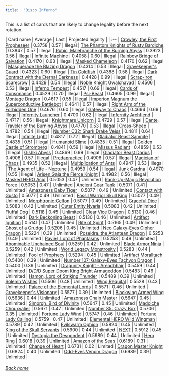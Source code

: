 ```yaml
---
title:  "Disco Inferno"
---
```


This is a list of cards that are likely to change legality before the next rotation.

| Card name | Average | Last | Projected legality |
| :-- |
[Crowley, the First Propheseer](https://db.ygoprodeck.com/card/?search=Crowley,%20the%20First%20Propheseer) | 0.3758 | 0.57 | Illegal |
[The Phantom Knights of Rusty Bardiche](https://db.ygoprodeck.com/card/?search=The%20Phantom%20Knights%20of%20Rusty%20Bardiche) | 0.3847 | 0.57 | Illegal |
[Rubic, Malebranche of the Burning Abyss](https://db.ygoprodeck.com/card/?search=Rubic,%20Malebranche%20of%20the%20Burning%20Abyss) | 0.3923 | 0.56 | Illegal |
[Infinite Machine](https://db.ygoprodeck.com/card/?search=Infinite%20Machine) | 0.4058 | 0.60 | Illegal |
[Rainbow Bridge of Salvation](https://db.ygoprodeck.com/card/?search=Rainbow%20Bridge%20of%20Salvation) | 0.4170 | 0.63 | Illegal |
[Masked Chameleon](https://db.ygoprodeck.com/card/?search=Masked%20Chameleon) | 0.4170 | 0.62 | Illegal |
[Masquerade the Blazing Dragon](https://db.ygoprodeck.com/card/?search=Masquerade%20the%20Blazing%20Dragon) | 0.4314 | 0.53 | Illegal |
[Gravekeeper's Guard](https://db.ygoprodeck.com/card/?search=Gravekeeper's%20Guard) | 0.4323 | 0.60 | Illegal |
[Tin Goldfish](https://db.ygoprodeck.com/card/?search=Tin%20Goldfish) | 0.4388 | 0.58 | Illegal |
[Dark Contract with the Eternal Darkness](https://db.ygoprodeck.com/card/?search=Dark%20Contract%20with%20the%20Eternal%20Darkness) | 0.4428 | 0.99 | Illegal |
[Scrap-Iron Scarecrow](https://db.ygoprodeck.com/card/?search=Scrap-Iron%20Scarecrow) | 0.4429 | 0.54 | Illegal |
[Noble Knight Gwalchavad](https://db.ygoprodeck.com/card/?search=Noble%20Knight%20Gwalchavad) | 0.4506 | 0.53 | Illegal |
[Inferno Tempest](https://db.ygoprodeck.com/card/?search=Inferno%20Tempest) | 0.4517 | 0.69 | Illegal |
[Cards of Consonance](https://db.ygoprodeck.com/card/?search=Cards%20of%20Consonance) | 0.4529 | 0.70 | Illegal |
[Psi-Beast](https://db.ygoprodeck.com/card/?search=Psi-Beast) | 0.4605 | 0.99 | Illegal |
[Montage Dragon](https://db.ygoprodeck.com/card/?search=Montage%20Dragon) | 0.4617 | 0.55 | Illegal |
[Imperion Magnum the Superconductive Battlebot](https://db.ygoprodeck.com/card/?search=Imperion%20Magnum%20the%20Superconductive%20Battlebot) | 0.4641 | 0.57 | Illegal |
[Right Arm of the Forbidden One](https://db.ygoprodeck.com/card/?search=Right%20Arm%20of%20the%20Forbidden%20One) | 0.4676 | 0.60 | Illegal |
[Gateway to Chaos](https://db.ygoprodeck.com/card/?search=Gateway%20to%20Chaos) | 0.4694 | 0.69 | Illegal |
[Infernity Launcher](https://db.ygoprodeck.com/card/?search=Infernity%20Launcher) | 0.4700 | 0.62 | Illegal |
[Infernity Archfiend](https://db.ygoprodeck.com/card/?search=Infernity%20Archfiend) | 0.4717 | 0.56 | Illegal |
[Knightmare Unicorn](https://db.ygoprodeck.com/card/?search=Knightmare%20Unicorn) | 0.4729 | 0.57 | Illegal |
[Dante, Traveler of the Burning Abyss](https://db.ygoprodeck.com/card/?search=Dante,%20Traveler%20of%20the%20Burning%20Abyss) | 0.4770 | 0.53 | Illegal |
[Cross-Sheep](https://db.ygoprodeck.com/card/?search=Cross-Sheep) | 0.4782 | 0.54 | Illegal |
[Number C32: Shark Drake Veiss](https://db.ygoprodeck.com/card/?search=Number%20C32:%20Shark%20Drake%20Veiss) | 0.4811 | 0.64 | Illegal |
[Infinite Light](https://db.ygoprodeck.com/card/?search=Infinite%20Light) | 0.4817 | 0.72 | Illegal |
[Gladiator Beast Samnite](https://db.ygoprodeck.com/card/?search=Gladiator%20Beast%20Samnite) | 0.4835 | 0.51 | Illegal |
[Humanoid Slime](https://db.ygoprodeck.com/card/?search=Humanoid%20Slime) | 0.4835 | 0.51 | Illegal |
[Golden Castle of Stromberg](https://db.ygoprodeck.com/card/?search=Golden%20Castle%20of%20Stromberg) | 0.4841 | 0.59 | Illegal |
[Missus Radiant](https://db.ygoprodeck.com/card/?search=Missus%20Radiant) | 0.4859 | 0.53 | Illegal |
[Gishki Abyss](https://db.ygoprodeck.com/card/?search=Gishki%20Abyss) | 0.4869 | 0.99 | Illegal |
[Gladiator Beast Darius](https://db.ygoprodeck.com/card/?search=Gladiator%20Beast%20Darius) | 0.4906 | 0.57 | Illegal |
[Predapractice](https://db.ygoprodeck.com/card/?search=Predapractice) | 0.4906 | 0.57 | Illegal |
[Magician of Chaos](https://db.ygoprodeck.com/card/?search=Magician%20of%20Chaos) | 0.4935 | 0.52 | Illegal |
[Multiplication of Ants](https://db.ygoprodeck.com/card/?search=Multiplication%20of%20Ants) | 0.4947 | 0.53 | Illegal |
[The Agent of Life - Neptune](https://db.ygoprodeck.com/card/?search=The%20Agent%20of%20Life%20-%20Neptune) | 0.4959 | 0.54 | Illegal |
[Junk Gardna](https://db.ygoprodeck.com/card/?search=Junk%20Gardna) | 0.4970 | 0.55 | Illegal |
[Arisen Gaia the Fierce Knight](https://db.ygoprodeck.com/card/?search=Arisen%20Gaia%20the%20Fierce%20Knight) | 0.4982 | 0.56 | Illegal |
[Masked HERO Acid](https://db.ygoprodeck.com/card/?search=Masked%20HERO%20Acid) | 0.5053 | 0.47 | Unlimited |
[Rank-Up-Magic Revolution Force](https://db.ygoprodeck.com/card/?search=Rank-Up-Magic%20Revolution%20Force) | 0.5053 | 0.47 | Unlimited |
[Ancient Gear Tank](https://db.ygoprodeck.com/card/?search=Ancient%20Gear%20Tank) | 0.5071 | 0.41 | Unlimited |
[Amazoness Baby Tiger](https://db.ygoprodeck.com/card/?search=Amazoness%20Baby%20Tiger) | 0.5077 | 0.49 | Unlimited |
[Contact with Gusto](https://db.ygoprodeck.com/card/?search=Contact%20with%20Gusto) | 0.5077 | 0.49 | Unlimited |
[Fossil Warrior Skull King](https://db.ygoprodeck.com/card/?search=Fossil%20Warrior%20Skull%20King) | 0.5077 | 0.49 | Unlimited |
[Morphtronic Celfon](https://db.ygoprodeck.com/card/?search=Morphtronic%20Celfon) | 0.5077 | 0.49 | Unlimited |
[Graceful Dice](https://db.ygoprodeck.com/card/?search=Graceful%20Dice) | 0.5083 | 0.42 | Unlimited |
[Outer Entity Nyarla](https://db.ygoprodeck.com/card/?search=Outer%20Entity%20Nyarla) | 0.5083 | 0.42 | Unlimited |
[Fluffal Dog](https://db.ygoprodeck.com/card/?search=Fluffal%20Dog) | 0.5118 | 0.45 | Unlimited |
[Clear Vice Dragon](https://db.ygoprodeck.com/card/?search=Clear%20Vice%20Dragon) | 0.5130 | 0.46 | Unlimited |
[Dark Beckoning Beast](https://db.ygoprodeck.com/card/?search=Dark%20Beckoning%20Beast) | 0.5130 | 0.46 | Unlimited |
[Artifact Ignition](https://db.ygoprodeck.com/card/?search=Artifact%20Ignition) | 0.5141 | 0.47 | Unlimited |
[Rite of Spirit](https://db.ygoprodeck.com/card/?search=Rite%20of%20Spirit) | 0.5165 | 0.49 | Unlimited |
[Ghost of a Grudge](https://db.ygoprodeck.com/card/?search=Ghost%20of%20a%20Grudge) | 0.5206 | 0.45 | Unlimited |
[Neo Galaxy-Eyes Cipher Dragon](https://db.ygoprodeck.com/card/?search=Neo%20Galaxy-Eyes%20Cipher%20Dragon) | 0.5224 | 0.39 | Unlimited |
[Poseidra, the Atlantean Dragon](https://db.ygoprodeck.com/card/?search=Poseidra,%20the%20Atlantean%20Dragon) | 0.5253 | 0.49 | Unlimited |
[Raviel, Lord of Phantasms](https://db.ygoprodeck.com/card/?search=Raviel,%20Lord%20of%20Phantasms) | 0.5253 | 0.49 | Unlimited |
[Abominable Unchained Soul](https://db.ygoprodeck.com/card/?search=Abominable%20Unchained%20Soul) | 0.5259 | 0.42 | Unlimited |
[Blade Armor Ninja](https://db.ygoprodeck.com/card/?search=Blade%20Armor%20Ninja) | 0.5259 | 0.42 | Unlimited |
[World Legacy Monstrosity](https://db.ygoprodeck.com/card/?search=World%20Legacy%20Monstrosity) | 0.5283 | 0.44 | Unlimited |
[Fool of Prophecy](https://db.ygoprodeck.com/card/?search=Fool%20of%20Prophecy) | 0.5294 | 0.45 | Unlimited |
[Artifact Moralltach](https://db.ygoprodeck.com/card/?search=Artifact%20Moralltach) | 0.5400 | 0.39 | Unlimited |
[Number 107: Galaxy-Eyes Tachyon Dragon](https://db.ygoprodeck.com/card/?search=Number%20107:%20Galaxy-Eyes%20Tachyon%20Dragon) | 0.5400 | 0.39 | Unlimited |
[Dragunity Knight - Areadbhair](https://db.ygoprodeck.com/card/?search=Dragunity%20Knight%20-%20Areadbhair) | 0.5459 | 0.44 | Unlimited |
[D/D/D Super Doom King Bright Armageddon](https://db.ygoprodeck.com/card/?search=D/D/D%20Super%20Doom%20King%20Bright%20Armageddon) | 0.5483 | 0.46 | Unlimited |
[Hamon, Lord of Striking Thunder](https://db.ygoprodeck.com/card/?search=Hamon,%20Lord%20of%20Striking%20Thunder) | 0.5489 | 0.39 | Unlimited |
[Solemn Wishes](https://db.ygoprodeck.com/card/?search=Solemn%20Wishes) | 0.5506 | 0.48 | Unlimited |
[Wing Requital](https://db.ygoprodeck.com/card/?search=Wing%20Requital) | 0.5528 | 0.43 | Unlimited |
[Palace of the Elemental Lords](https://db.ygoprodeck.com/card/?search=Palace%20of%20the%20Elemental%20Lords) | 0.5571 | 0.46 | Unlimited |
[Gravekeeper's Visionary](https://db.ygoprodeck.com/card/?search=Gravekeeper's%20Visionary) | 0.5577 | 0.39 | Unlimited |
[Blackwing Armed Wing](https://db.ygoprodeck.com/card/?search=Blackwing%20Armed%20Wing) | 0.5636 | 0.44 | Unlimited |
[Amazoness Chain Master](https://db.ygoprodeck.com/card/?search=Amazoness%20Chain%20Master) | 0.5647 | 0.45 | Unlimited |
[Simorgh, Bird of Divinity](https://db.ygoprodeck.com/card/?search=Simorgh,%20Bird%20of%20Divinity) | 0.5647 | 0.45 | Unlimited |
[Madolche Chouxvalier](https://db.ygoprodeck.com/card/?search=Madolche%20Chouxvalier) | 0.5671 | 0.47 | Unlimited |
[Number 85: Crazy Box](https://db.ygoprodeck.com/card/?search=Number%2085:%20Crazy%20Box) | 0.5706 | 0.35 | Unlimited |
[Fortune Lady Wind](https://db.ygoprodeck.com/card/?search=Fortune%20Lady%20Wind) | 0.5747 | 0.46 | Unlimited |
[Fortune Lady Calling](https://db.ygoprodeck.com/card/?search=Fortune%20Lady%20Calling) | 0.5759 | 0.47 | Unlimited |
[Elemental HERO Wild Wingman](https://db.ygoprodeck.com/card/?search=Elemental%20HERO%20Wild%20Wingman) | 0.5789 | 0.42 | Unlimited |
[Evilswarm Ophion](https://db.ygoprodeck.com/card/?search=Evilswarm%20Ophion) | 0.5824 | 0.45 | Unlimited |
[King of the Skull Servants](https://db.ygoprodeck.com/card/?search=King%20of%20the%20Skull%20Servants) | 0.5900 | 0.44 | Unlimited |
[NEXT](https://db.ygoprodeck.com/card/?search=NEXT) | 0.5912 | 0.45 | Unlimited |
[Dystopia the Despondent](https://db.ygoprodeck.com/card/?search=Dystopia%20the%20Despondent) | 0.5989 | 0.44 | Unlimited |
[Hero Ring](https://db.ygoprodeck.com/card/?search=Hero%20Ring) | 0.6018 | 0.39 | Unlimited |
[Amazon of the Seas](https://db.ygoprodeck.com/card/?search=Amazon%20of%20the%20Seas) | 0.6189 | 0.31 | Unlimited |
[Change of Heart](https://db.ygoprodeck.com/card/?search=Change%20of%20Heart) | 0.6731 | 0.02 | Limited |
[Dragon Master Knight](https://db.ygoprodeck.com/card/?search=Dragon%20Master%20Knight) | 0.6824 | 0.40 | Unlimited |
[Odd-Eyes Venom Dragon](https://db.ygoprodeck.com/card/?search=Odd-Eyes%20Venom%20Dragon) | 0.6989 | 0.39 | Unlimited |

###### [Back home](index)
